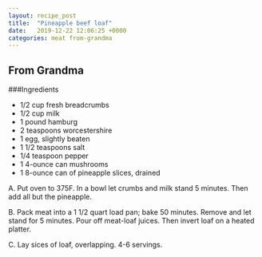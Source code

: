 ```yaml
---
layout: recipe_post
title:  "Pineapple beef loaf"
date:   2019-12-22 12:06:25 +0000
categories: meat from-grandma
---
```


## From Grandma
###Ingredients
* 1/2 cup fresh breadcrumbs
* 1/2 cup milk
* 1 pound hamburg
* 2 teaspoons worcestershire
* 1 egg, slightly beaten
* 1 1/2 teaspoons salt
* 1/4 teaspoon pepper
* 1 4-ounce can mushrooms
* 1 8-ounce can of pineapple slices, drained


A. Put oven to 375F. In a bowl let crumbs and milk stand 5 minutes. Then add all but the pineapple.

B. Pack meat into a 1 1/2 quart load pan; bake 50 minutes. Remove and let stand for 5 minutes. Pour off meat-loaf juices. Then invert loaf on a heated platter.

C. Lay sices of loaf, overlapping. 4-6 servings.
